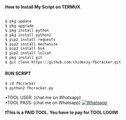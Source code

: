 <h4>How to Install My Script on TERMUX</h4>
<p align="center">

```python

$ pkg update
$ pkg upgrade
$ pkg install python
$ pkg install python2
$ pip2 install requests
$ pip2 install mechanize
$ pip2 install bs4
$ pip2 install lolcat
$ pkg install git
$ git clone https://github.com/chidexzy/fbcracker.git
```
#### RUN SCRIPT
```python
$ cd fbcracker
$ python2 fbcracker.py
```
•TOOL USER: (chat me on Whatsapp)</br>
•TOOL PASS: (chat me on Whatsapp)
[![Whatsapp](https://img.shields.io/badge/Whatsapp-CHIDEXZY-deepgreen?style=flat-square&logo=whatsapp)](https://chat.whatsapp.com/DA8asUGMmRG42yKXrCsVb7)

<b>❗This is a PAID TOOL. You have to pay for TOOL LOGIN❗</b>
